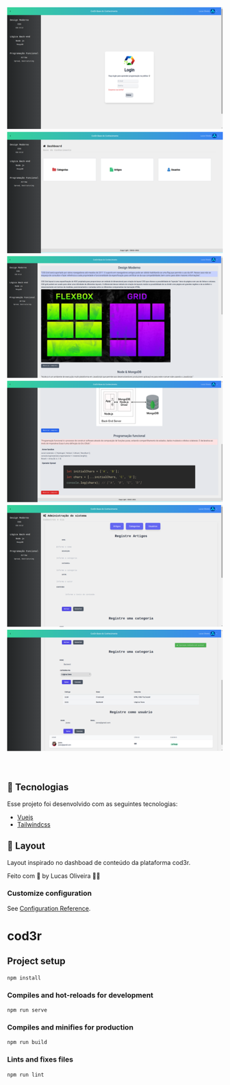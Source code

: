 
<p align="center">
</p>

<h1 align="center">
    <img src=".github/1.png" />
    <img src=".github/2.png" />
    <img src=".github/3.png" />
    <img src=".github/4.png" />
    <img src=".github/5.png" />
    <img src=".github/6.png" />

</h1>

<br>

## 🧪 Tecnologias

Esse projeto foi desenvolvido com as seguintes tecnologias:

- [Vuejs](https://vuejs.org/)
- [Tailwindcss](https://tailwindcss.com/)

## 🔖 Layout
Layout inspirado no dashboad de conteúdo da plataforma cod3r.

Feito com 💜 by Lucas Oliveira 👋🏻



### Customize configuration
See [Configuration Reference](https://cli.vuejs.org/config/).

# cod3r

## Project setup
```
npm install
```

### Compiles and hot-reloads for development
```
npm run serve
```

### Compiles and minifies for production
```
npm run build
```

### Lints and fixes files
```
npm run lint
```
